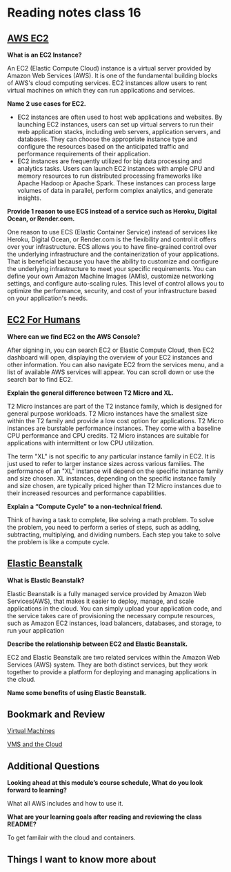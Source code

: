 # Reading notes class 16

## [AWS EC2](https://aws.amazon.com/ec2/)

**What is an EC2 Instance?**

An EC2 (Elastic Compute Cloud) instance is a virtual server provided by Amazon Web Services (AWS). It is one of the fundamental building blocks of AWS's cloud computing services. EC2 instances allow users to rent virtual machines on which they can run applications and services.

**Name 2 use cases for EC2.**

- EC2 instances are often used to host web applications and websites. By launching EC2 instances, users can set up virtual servers to run their web application stacks, including web servers, application servers, and databases. They can choose the appropriate instance type and configure the resources based on the anticipated traffic and performance requirements of their application.
- EC2 instances are frequently utilized for big data processing and analytics tasks. Users can launch EC2 instances with ample CPU and memory resources to run distributed processing frameworks like Apache Hadoop or Apache Spark. These instances can process large volumes of data in parallel, perform complex analytics, and generate insights.

**Provide 1 reason to use ECS instead of a service such as Heroku, Digital Ocean, or Render.com.**

One reason to use ECS (Elastic Container Service) instead of services like Heroku, Digital Ocean, or Render.com is the flexibility and control it offers over your infrastructure. ECS allows you to have fine-grained control over the underlying infrastructure and the containerization of your applications. That is beneficial because you have the ability to customize and configure the underlying infrastructure to meet your specific requirements. You can define your own Amazon Machine Images (AMIs), customize networking settings, and configure auto-scaling rules. This level of control allows you to optimize the performance, security, and cost of your infrastructure based on your application's needs.

## [EC2 For Humans](https://www.youtube.com/watch?v=lZMkgOMYYIg)

**Where can we find EC2 on the AWS Console?**

After signing in, you can search EC2 or Elastic Compute Cloud, then EC2 dashboard will open, displaying the overview of your EC2 instances and other information. You can also navigate EC2 from the services menu, and a list of available AWS services will appear. You can scroll down or use the search bar to find EC2.

**Explain the general difference between T2 Micro and XL.**

T2 Micro instances are part of the T2 instance family, which is designed for general purpose workloads. T2 Micro instances have the smallest size within the T2 family and provide a low cost option for applications. T2 Micro instances are burstable performance instances. They come with a baseline CPU performance and CPU credits. T2 Micro instances are suitable for applications with intermittent or low CPU utilization.

The term "XL" is not specific to any particular instance family in EC2. It is just used to refer to larger instance sizes across various families. The performance of an "XL" instance will depend on the specific instance family and size chosen. XL instances, depending on the specific instance family and size chosen, are typically priced higher than T2 Micro instances due to their increased resources and performance capabilities.

**Explain a “Compute Cycle” to a non-technical friend.**

Think of having a task to complete, like solving a math problem. To solve the problem, you need to perform a series of steps, such as adding, subtracting, multiplying, and dividing numbers. Each step you take to solve the problem is like a compute cycle.

## [Elastic Beanstalk](https://www.youtube.com/watch?v=SrwxAScdyT0)

**What is Elastic Beanstalk?**

Elastic Beanstalk is a fully managed service provided by Amazon Web Services(AWS), that makes it easier to deploy, manage, and scale applications in the cloud. You can simply upload your application code, and the service takes care of provisioning the necessary compute resources, such as Amazon EC2 instances, load balancers, databases, and storage, to run your application

**Describe the relationship between EC2 and Elastic Beanstalk.**

EC2 and Elastic Beanstalk are two related services within the Amazon Web Services (AWS) system. They are both distinct services, but they work together to provide a platform for deploying and managing applications in the cloud.

**Name some benefits of using Elastic Beanstalk.**

## Bookmark and Review

[Virtual Machines](https://www.youtube.com/watch?v=yIVXjl4SwVo)

[VMS and the Cloud](https://www.youtube.com/watch?v=l0DfHUWMjsU)

## Additional Questions

**Looking ahead at this module’s course schedule, What do you look forward to learning?**

What all AWS includes and how to use it.

**What are your learning goals after reading and reviewing the class README?**

To get familair with the cloud and containers.

## Things I want to know more about
